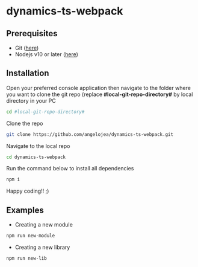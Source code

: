# dynamics-ts-webpack

## Prerequisites

<ul>
<li>Git (<a href="https://git-scm.com/download/win/">here</a>)</li>
<li>Nodejs v10 or later (<a href="https://nodejs.org/en/download/">here</a>)</li>
</ul>

## Installation

Open your preferred console application then navigate to the folder where you want to clone the git repo (replace <b>#local-git-repo-directory#</b> by local directory in your PC

```sh
cd #local-git-repo-directory#
```

Clone the repo

```sh
git clone https://github.com/angelojea/dynamics-ts-webpack.git
```

Navigate to the local repo

```sh
cd dynamics-ts-webpack
```

Run the command below to install all dependencies

```sh
npm i
```

Happy coding!! ;)


## Examples

* Creating a new module

```sh
npm run new-module
```

* Creating a new library

```sh
npm run new-lib
```
